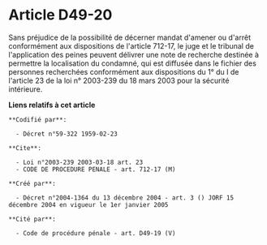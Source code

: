 # Article D49-20

Sans préjudice de la possibilité de décerner mandat d'amener ou d'arrêt conformément aux dispositions de l'article 712-17, le
juge et le tribunal de l'application des peines peuvent délivrer une note de recherche destinée à permettre la localisation
du condamné, qui est diffusée dans le fichier des personnes recherchées conformément aux dispositions du 1° du I de l'article
23 de la loi n° 2003-239 du 18 mars 2003 pour la sécurité intérieure.

**Liens relatifs à cet article**

	**Codifié par**:

	  - Décret n°59-322 1959-02-23

	**Cite**:

	  - Loi n°2003-239 2003-03-18 art. 23
	  - CODE DE PROCEDURE PENALE - art. 712-17 (M)

	**Créé par**:

	  - Décret n°2004-1364 du 13 décembre 2004 - art. 3 () JORF 15 décembre 2004 en vigueur le 1er janvier 2005

	**Cité par**:

	  - Code de procédure pénale - art. D49-19 (V)
